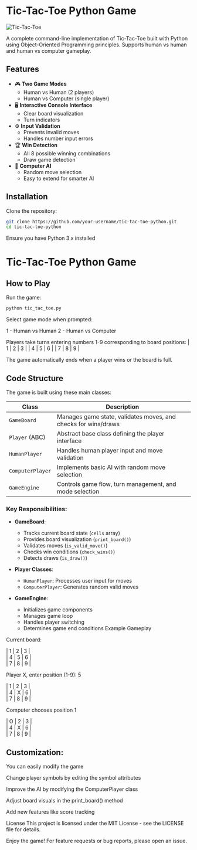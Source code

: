 # Tic-Tac-Toe Python Game

![Tic-Tac-Toe](https://upload.wikimedia.org/wikipedia/commons/thumb/3/32/Tic_tac_toe.svg/200px-Tic_tac_toe.svg.png)

A complete command-line implementation of Tic-Tac-Toe built with Python using Object-Oriented Programming principles. Supports human vs human and human vs computer gameplay.

## Features

- 🎮 **Two Game Modes**
  - Human vs Human (2 players)
  - Human vs Computer (single player)
- 🖥️ **Interactive Console Interface**
  - Clear board visualization
  - Turn indicators
- ⚙️ **Input Validation**
  - Prevents invalid moves
  - Handles number input errors
- 🏆 **Win Detection**
  - All 8 possible winning combinations
  - Draw game detection
- 🤖 **Computer AI**
  - Random move selection
  - Easy to extend for smarter AI

## Installation

Clone the repository:
   ```bash
   git clone https://github.com/your-username/tic-tac-toe-python.git
   cd tic-tac-toe-python
   ```





Ensure you have Python 3.x installed

# Tic-Tac-Toe Python Game

## How to Play

Run the game:

 ```bash
 python tic_tac_toe.py
 ```	
Select game mode when prompted:

1 - Human vs Human
2 - Human vs Computer

Players take turns entering numbers 1-9 corresponding to board positions:
| 1 | 2 | 3 |
| 4 | 5 | 6 |
| 7 | 8 | 9 |

The game automatically ends when a player wins or the board is full.

## Code Structure

The game is built using these main classes:

| Class | Description |
|-------|-------------|
| `GameBoard` | Manages game state, validates moves, and checks for wins/draws |
| `Player` (ABC) | Abstract base class defining the player interface |
| `HumanPlayer` | Handles human player input and move validation |
| `ComputerPlayer` | Implements basic AI with random move selection |
| `GameEngine` | Controls game flow, turn management, and mode selection |

### Key Responsibilities:
- **GameBoard**:
  - Tracks current board state (`cells` array)
  - Provides board visualization (`print_board()`)
  - Validates moves (`is_valid_move()`)
  - Checks win conditions (`check_wins()`)
  - Detects draws (`is_draw()`)

- **Player Classes**:
  - `HumanPlayer`: Processes user input for moves
  - `ComputerPlayer`: Generates random valid moves

- **GameEngine**:
  - Initializes game components
  - Manages game loop
  - Handles player switching
  - Determines game end conditions
Example Gameplay

Current board:

| 1 | 2 | 3 |  
| 4 | 5 | 6 |  
| 7 | 8 | 9 |  

Player X, enter position (1-9): 5

| 1 | 2 | 3 |  
| 4 | X | 6 |  
| 7 | 8 | 9 |  

Computer chooses position 1

| O | 2 | 3 |  
| 4 | X | 6 |  
| 7 | 8 | 9 |  


## Customization:  
You can easily modify the game  

Change player symbols by editing the symbol attributes

Improve the AI by modifying the ComputerPlayer class

Adjust board visuals in the print_board() method

Add new features like score tracking

License
This project is licensed under the MIT License - see the LICENSE file for details.

Enjoy the game! For feature requests or bug reports, please open an issue.
